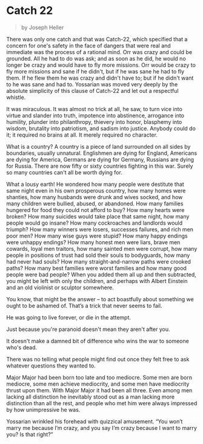 # Catch 22
> by Joseph Heller

There was only one catch and that was Catch-22, which specified that a concern for one's safety in the face of dangers that were real and immediate was the process of a rational mind. Orr was crazy and could be grounded. All he had to do was ask; and as soon as he did, he would no longer be crazy and would have to fly more missions. Orr would be crazy to fly more missions and sane if he didn't, but if he was sane he had to fly them. If he flew them he was crazy and didn't have to; but if he didn't want to he was sane and had to. Yossarian was moved very deeply by the absolute simplicity of this clause of Catch-22 and let out a respectful whistle.

It was miraculous. It was almost no trick at all, he saw, to turn vice into virtue and slander into truth, impotence into abstinence, arrogance into humility, plunder into philanthropy, thievery into honor, blasphemy into wisdom, brutality into patriotism, and sadism into justice. Anybody could do it; it required no brains at all. It merely required no character.

What is a country? A country is a piece of land surrounded on all sides by boundaries, usually unnatural. Englishmen are dying for England, Americans are dying for America, Germans are dying for Germany, Russians are dying for Russia. There are now fifty or sixty countries fighting in this war. Surely so many countries can't all be worth dying for.

What a lousy earth! He wondered how many people were destitute that same night even in his own prosperous country, how many homes were shanties, how many husbands were drunk and wives socked, and how many children were bullied, abused, or abandoned. How many families hungered for food they could not afford to buy? How many hearts were broken? How many suicides would take place that same night, how many people would go insane? How many cockroaches and landlords would triumph? How many winners were losers, successes failures, and rich men poor men? How many wise guys were stupid? How many happy endings were unhappy endings? How many honest men were liars, brave men cowards, loyal men traitors, how many sainted men were corrupt, how many people in positions of trust had sold their souls to bodyguards, how many had never had souls? How many straight-and-narrow paths were crooked paths? How many best families were worst families and how many good people were bad people? When you added them all up and then subtracted, you might be left with only the children, and perhaps with Albert Einstein and an old violinist or sculptor somewhere.

You know, that might be the answer – to act boastfully about something we ought to be ashamed of. That’s a trick that never seems to fail.

He was going to live forever, or die in the attempt.

Just because you're paranoid doesn't mean they aren't after you.

It doesn't make a damned bit of difference who wins the war to someone who's dead.

There was no telling what people might find out once they felt free to ask whatever questions they wanted to.

Major Major had been born too late and too mediocre. Some men are born mediocre, some men achieve mediocrity, and some men have mediocrity thrust upon them. With Major Major it had been all three. Even among men lacking all distinction he inevitably stood out as a man lacking more distinction than all the rest, and people who met him were always impressed by how unimpressive he was.

Yossarian wrinkled his forehead with quizzical amusement. “You won’t marry me because I’m crazy, and you say I’m crazy because I want to marry you? Is that right?”